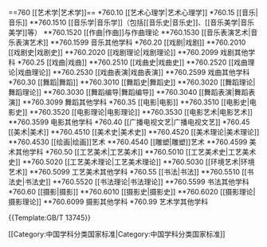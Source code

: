 ==760 [[艺术学|艺术学]]==
*760.10 [[艺术心理学|艺术心理学]]
*760.15 [[音乐|音乐]]
**760.1510 [[音乐学|音乐学]]（包括[[音乐史|音乐史]]、[[音乐美学|音乐美学]]等）
**760.1520 [[作曲|作曲]]与作曲理论
**760.1530 [[音乐表演艺术|音乐表演艺术]]
**760.1599 音乐其他学科
*760.20 [[戏剧|戏剧]]
**760.2010 [[戏剧史|戏剧史]]
**760.2020 [[戏剧理论|戏剧理论]]
**760.2099 戏剧其他学科
*760.25 [[戏曲|戏曲]]
**760.2510 [[戏曲史|戏曲史]]
**760.2520 [[戏曲理论|戏曲理论]]
**760.2530 [[戏曲表演|戏曲表演]]
**760.2599 戏曲其他学科
*760.30 [[舞蹈|舞蹈]]
**760.3010 [[舞蹈史|舞蹈史]]
**760.3020 [[舞蹈理论|舞蹈理论]]
**760.3030 [[舞蹈编导|舞蹈编导]]
**760.3040 [[舞蹈表演|舞蹈表演]]
**760.3099 舞蹈其他学科
*760.35 [[电影|电影]]
**760.3510 [[电影史|电影史]]
**760.3520 [[电影理论|电影理论]]
**760.3530 [[电影艺术|电影艺术]]
**760.3599 电影其他学科
*760.40 [[广播电视文艺|广播电视文艺]]
*760.45 [[美术|美术]]
**760.4510 [[美术史|美术史]]
**760.4520 [[美术理论|美术理论]]
**760.4530 [[绘画|绘画]]艺术
**760.4540 [[雕塑|雕塑]]艺术
**760.4599 美术其他学科
*760.50 [[工艺美术|工艺美术]]
**760.5010 [[工艺美术史|工艺美术史]]
**760.5020 [[工艺美术理论|工艺美术理论]]
**760.5030 [[环境艺术|环境艺术]]
**760.5099 工艺美术其他学科
*760.55 [[书法|书法]]
**760.5510 [[书法史|书法史]]
**760.5520 [[书法理论|书法理论]]
**760.5599 书法其他学科
*760.60 [[摄影|摄影]]
**760.6010 [[摄影史|摄影史]]
**760.6020 [[摄影理论|摄影理论]]
**760.6099 摄影其他学科
*760.99 艺术学其他学科

{{Template:GB/T 13745}}

[[Category:中国学科分类国家标准|Category:中国学科分类国家标准]]